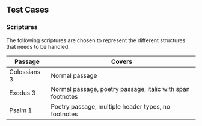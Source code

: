 ## Test Cases

### Scriptures

The following scriptures are chosen to represent the different structures that needs to be handled.

| Passage      | Covers                                                     |
| ------------ | ---------------------------------------------------------- |
| Colossians 3 | Normal passage                                             |
| Exodus 3     | Normal passage, poetry passage, italic with span footnotes |
| Psalm 1      | Poetry passage, multiple header types, no footnotes        |
